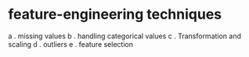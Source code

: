 # feature-engineering techniques
a . missing values
b . handling categorical values
c . Transformation and scaling
d . outliers
e . feature selection 
